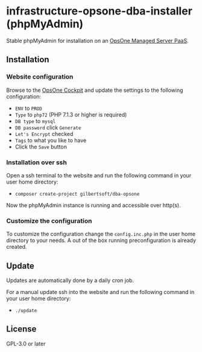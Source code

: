 # infrastructure-opsone-dba-installer (phpMyAdmin)

Stable phpMyAdmin for installation on an [OpsOne Managed Server PaaS](https://opsone.ch/hosting/managed-server).

## Installation

### Website configuration

Browse to the [OpsOne Cockpit](https://cockpit.opsone.ch) and update the
settings to the following configuration:

* `ENV` to `PROD`
* `Type` to `php72` (PHP 7.1.3 or higher is required)
* `DB type` to `mysql`
* `DB password` click `Generate`
* `Let's Encrypt` checked
* `Tags` to what you like to have
* Click the `Save` button

### Installation over ssh

Open a ssh terminal to the website and run the following command in your user
home directory:

* `composer create-project gilbertsoft/dba-opsone`

Now the phpMyAdmin instance is running and accessible over http(s).

### Customize the configuration

To customize the configuration change the `config.inc.php` in the user home
directory to your needs. A out of the box running preconfiguration is already
created.

## Update

Updates are automatically done by a daily cron job.

For a manual update ssh into the website and run the following command in your
user home directory:

* `./update`

## License

GPL-3.0 or later
